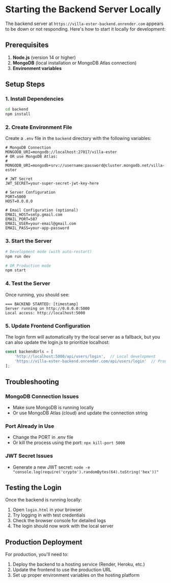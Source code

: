 # Starting the Backend Server Locally

The backend server at `https://villa-ester-backend.onrender.com` appears to be down or not responding. Here's how to start it locally for development:

## Prerequisites

1. **Node.js** (version 14 or higher)
2. **MongoDB** (local installation or MongoDB Atlas connection)
3. **Environment variables**

## Setup Steps

### 1. Install Dependencies
```bash
cd backend
npm install
```

### 2. Create Environment File
Create a `.env` file in the `backend` directory with the following variables:

```env
# MongoDB Connection
MONGODB_URI=mongodb://localhost:27017/villa-ester
# OR use MongoDB Atlas:
# MONGODB_URI=mongodb+srv://username:password@cluster.mongodb.net/villa-ester

# JWT Secret
JWT_SECRET=your-super-secret-jwt-key-here

# Server Configuration
PORT=5000
HOST=0.0.0.0

# Email Configuration (optional)
EMAIL_HOST=smtp.gmail.com
EMAIL_PORT=587
EMAIL_USER=your-email@gmail.com
EMAIL_PASS=your-app-password
```

### 3. Start the Server
```bash
# Development mode (with auto-restart)
npm run dev

# OR Production mode
npm start
```

### 4. Test the Server
Once running, you should see:
```
=== BACKEND STARTED: [timestamp]
Server running on http://0.0.0.0:5000
Local access: http://localhost:5000
```

### 5. Update Frontend Configuration
The login form will automatically try the local server as a fallback, but you can also update the login.js to prioritize localhost:

```javascript
const backendUrls = [
    'http://localhost:5000/api/users/login',  // Local development
    'https://villa-ester-backend.onrender.com/api/users/login'  // Production fallback
];
```

## Troubleshooting

### MongoDB Connection Issues
- Make sure MongoDB is running locally
- Or use MongoDB Atlas (cloud) and update the connection string

### Port Already in Use
- Change the PORT in .env file
- Or kill the process using the port: `npx kill-port 5000`

### JWT Secret Issues
- Generate a new JWT secret: `node -e "console.log(require('crypto').randomBytes(64).toString('hex'))"`

## Testing the Login

Once the backend is running locally:

1. Open `login.html` in your browser
2. Try logging in with test credentials
3. Check the browser console for detailed logs
4. The login should now work with the local server

## Production Deployment

For production, you'll need to:
1. Deploy the backend to a hosting service (Render, Heroku, etc.)
2. Update the frontend to use the production URL
3. Set up proper environment variables on the hosting platform 